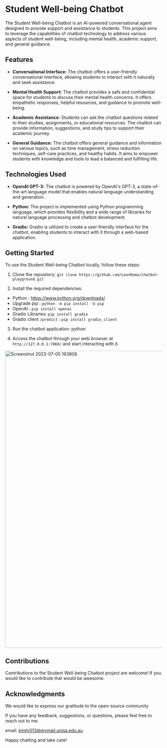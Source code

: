 # Student Well-being Chatbot

The Student Well-being Chatbot is an AI-powered conversational agent designed to provide support and assistance to students. This project aims to leverage the capabilities of chatbot technology to address various aspects of student well-being, including mental health, academic support, and general guidance.

## Features

- **Conversational Interface:** The chatbot offers a user-friendly conversational interface, allowing students to interact with it naturally and seek assistance.

- **Mental Health Support:** The chatbot provides a safe and confidential space for students to discuss their mental health concerns. It offers empathetic responses, helpful resources, and guidance to promote well-being.

- **Academic Assistance:** Students can ask the chatbot questions related to their studies, assignments, or educational resources. The chatbot can provide information, suggestions, and study tips to support their academic journey.

- **General Guidance:** The chatbot offers general guidance and information on various topics, such as time management, stress reduction techniques, self-care practices, and healthy habits. It aims to empower students with knowledge and tools to lead a balanced and fulfilling life.

## Technologies Used

- **OpenAI GPT-3:** The chatbot is powered by OpenAI's GPT-3, a state-of-the-art language model that enables natural language understanding and generation.

- **Python:** The project is implemented using Python programming language, which provides flexibility and a wide range of libraries for natural language processing and chatbot development.

- **Gradio:** Gradio is utilized to create a user-friendly interface for the chatbot, enabling students to interact with it through a web-based application.

## Getting Started

To use the Student Well-being Chatbot locally, follow these steps:

1. Clone the repository:
   `git clone https://github.com/LeonRomo/chatbot-playground.git`


2. Install the required dependencies:
  - Python : https://www.python.org/downloads/
  - Upgrade pip : `python -m pip install -U pip`
  - OpenAI : `pip install openai`
  - Gradio Libraries: `pip install gradio`
  - Gradio client `/predict` : `pip install gradio_client`


3. Run the chatbot application:
python <application file path>


4. Access the chatbot through your web browser at `http://127.0.0.1:7860/` and start interacting with it.

<img width="956" alt="Screenshot 2023-07-05 163806" src="https://github.com/LeonRomo/chatbot-playground/assets/48680199/2a48d748-62ac-414d-b5ec-13e10154f725">




## Contributions

Contributions to the Student Well-being Chatbot project are welcome! If you would like to contribute that would be awesome. 

## Acknowledgments

We would like to express our gratitude to the open-source community

If you have any feedback, suggestions, or questions, please feel free to reach out to me.

email: kimly013@mymail.unisa.edu.au

Happy chatting and take care!

